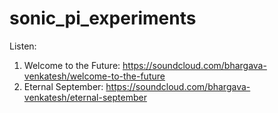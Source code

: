 # sonic_pi_experiments

Listen:
1. Welcome to the Future: https://soundcloud.com/bhargava-venkatesh/welcome-to-the-future
2. Eternal September: https://soundcloud.com/bhargava-venkatesh/eternal-september
